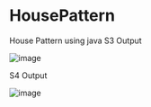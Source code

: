 # HousePattern
House Pattern using java
S3 Output

![image](https://github.com/chandrasudiksha/HousePattern/assets/116143966/2a7fe2b9-c016-4833-b84c-28e0f691d372)

S4 Output

![image](https://github.com/chandrasudiksha/HousePattern/assets/116143966/7027f6e2-9d4f-43e6-beb0-8596752c3cd6)

